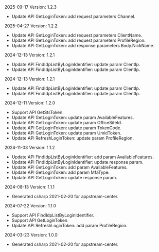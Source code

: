 2025-09-17 Version: 1.2.3
- Update API GetLoginToken: add request parameters Channel.


2025-04-27 Version: 1.2.2
- Update API GetLoginToken: add request parameters ClientName.
- Update API GetLoginToken: add request parameters ProfileRegion.
- Update API GetLoginToken: add response parameters Body.NickName.


2024-12-13 Version: 1.2.1
- Update API FindIdpListByLoginIdentifier: update param ClientIp.
- Update API FindIdpListByLoginIdentifier: update param ClientIp.


2024-12-13 Version: 1.2.1
- Update API FindIdpListByLoginIdentifier: update param ClientIp.
- Update API FindIdpListByLoginIdentifier: update param ClientIp.


2024-12-11 Version: 1.2.0
- Support API GetStsToken.
- Update API GetLoginToken: update param AvailableFeatures.
- Update API GetLoginToken: update param OfficeSiteId.
- Update API GetLoginToken: update param TokenCode.
- Update API GetLoginToken: update param UmidToken.
- Update API RefreshLoginToken: update param ProfileRegion.


2024-11-03 Version: 1.1.2
- Update API FindIdpListByLoginIdentifier: add param AvailableFeatures.
- Update API FindIdpListByLoginIdentifier: update response param.
- Update API GetLoginToken: add param AvailableFeatures.
- Update API GetLoginToken: add param MfaType.
- Update API GetLoginToken: update response param.


2024-08-13 Version: 1.1.1
- Generated csharp 2021-02-20 for appstream-center.

2024-07-22 Version: 1.1.0
- Support API FindIdpListByLoginIdentifier.
- Support API GetLoginToken.
- Update API RefreshLoginToken: add param ProfileRegion.


2024-03-23 Version: 1.0.0
- Generated csharp 2021-02-20 for appstream-center.

